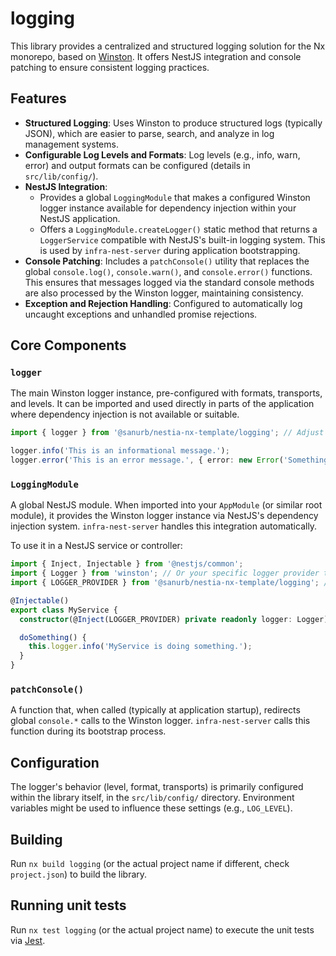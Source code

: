 # logging

This library provides a centralized and structured logging solution for the Nx monorepo, based on [Winston](https://github.com/winstonjs/winston). It offers NestJS integration and console patching to ensure consistent logging practices.

## Features

-   **Structured Logging**: Uses Winston to produce structured logs (typically JSON), which are easier to parse, search, and analyze in log management systems.
-   **Configurable Log Levels and Formats**: Log levels (e.g., info, warn, error) and output formats can be configured (details in `src/lib/config/`).
-   **NestJS Integration**:
    -   Provides a global `LoggingModule` that makes a configured Winston logger instance available for dependency injection within your NestJS application.
    -   Offers a `LoggingModule.createLogger()` static method that returns a `LoggerService` compatible with NestJS's built-in logging system. This is used by `infra-nest-server` during application bootstrapping.
-   **Console Patching**: Includes a `patchConsole()` utility that replaces the global `console.log()`, `console.warn()`, and `console.error()` functions. This ensures that messages logged via the standard console methods are also processed by the Winston logger, maintaining consistency.
-   **Exception and Rejection Handling**: Configured to automatically log uncaught exceptions and unhandled promise rejections.

## Core Components

### `logger`

The main Winston logger instance, pre-configured with formats, transports, and levels. It can be imported and used directly in parts of the application where dependency injection is not available or suitable.

```typescript
import { logger } from '@sanurb/nestia-nx-template/logging'; // Adjust path as per actual export

logger.info('This is an informational message.');
logger.error('This is an error message.', { error: new Error('Something went wrong') });
```

### `LoggingModule`

A global NestJS module. When imported into your `AppModule` (or similar root module), it provides the Winston logger instance via NestJS's dependency injection system. `infra-nest-server` handles this integration automatically.

To use it in a NestJS service or controller:
```typescript
import { Inject, Injectable } from '@nestjs/common';
import { Logger } from 'winston'; // Or your specific logger provider token
import { LOGGER_PROVIDER } from '@sanurb/nestia-nx-template/logging'; // Adjust path

@Injectable()
export class MyService {
  constructor(@Inject(LOGGER_PROVIDER) private readonly logger: Logger) {}

  doSomething() {
    this.logger.info('MyService is doing something.');
  }
}
```

### `patchConsole()`

A function that, when called (typically at application startup), redirects global `console.*` calls to the Winston logger. `infra-nest-server` calls this function during its bootstrap process.

## Configuration

The logger's behavior (level, format, transports) is primarily configured within the library itself, in the `src/lib/config/` directory. Environment variables might be used to influence these settings (e.g., `LOG_LEVEL`).

## Building

Run `nx build logging` (or the actual project name if different, check `project.json`) to build the library.

## Running unit tests

Run `nx test logging` (or the actual project name) to execute the unit tests via [Jest](https://jestjs.io).
